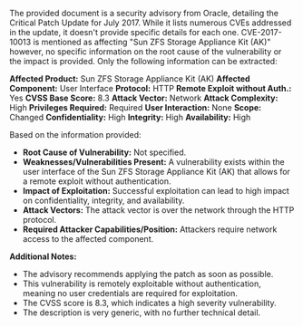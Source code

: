 The provided document is a security advisory from Oracle, detailing the Critical Patch Update for July 2017. While it lists numerous CVEs addressed in the update, it doesn't provide specific details for each one. CVE-2017-10013 is mentioned as affecting "Sun ZFS Storage Appliance Kit (AK)" however, no specific information on the root cause of the vulnerability or the impact is provided. Only the following information can be extracted:

**Affected Product:** Sun ZFS Storage Appliance Kit (AK)
**Affected Component:** User Interface
**Protocol:** HTTP
**Remote Exploit without Auth.:** Yes
**CVSS Base Score:** 8.3
**Attack Vector:** Network
**Attack Complexity:** High
**Privileges Required:** Required
**User Interaction:** None
**Scope:** Changed
**Confidentiality:** High
**Integrity:** High
**Availability:** High

Based on the information provided:

- **Root Cause of Vulnerability:** Not specified.
- **Weaknesses/Vulnerabilities Present:** A vulnerability exists within the user interface of the Sun ZFS Storage Appliance Kit (AK) that allows for a remote exploit without authentication.
- **Impact of Exploitation:** Successful exploitation can lead to high impact on confidentiality, integrity, and availability.
- **Attack Vectors:** The attack vector is over the network through the HTTP protocol.
- **Required Attacker Capabilities/Position:** Attackers require network access to the affected component.

**Additional Notes:**
- The advisory recommends applying the patch as soon as possible.
- This vulnerability is remotely exploitable without authentication, meaning no user credentials are required for exploitation.
- The CVSS score is 8.3, which indicates a high severity vulnerability.
- The description is very generic, with no further technical detail.